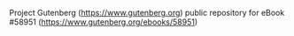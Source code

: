 Project Gutenberg (https://www.gutenberg.org) public repository for
eBook #58951 (https://www.gutenberg.org/ebooks/58951)
